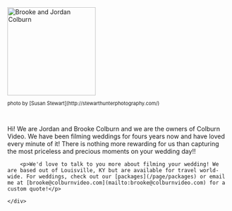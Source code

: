 <div class="row">
   <div class="col-md-4">
        <div class="text-center">
            <img align="center"
            src="/img/about-us.jpg" alt="Brooke and Jordan Colburn" width="200" />
        </div>
        <p class="text-center" style="font-size:80%;">photo by [Susan Stewart](http://stewarthunterphotography.com/)</p>
        <br />
    </div>
    <div class="col-md-8">
        <p>Hi! We are Jordan and Brooke Colburn and we are the owners of Colburn Video. We have been filming weddings for fours years now and have loved every minute of it! There is nothing more rewarding for us than capturing the most priceless and precious moments on your wedding day!!</p> 

        <p>We'd love to talk to you more about filming your wedding! We are based out of Louisville, KY but are available for travel world-wide. For weddings, check out our [packages](/page/packages) or email me at [brooke@colburnvideo.com](mailto:brooke@colburnvideo.com) for a custom quote!</p>
    
    </div>
</div>